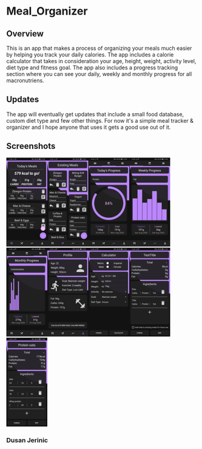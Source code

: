 # Meal_Organizer

## Overview
This is an app that makes a process of organizing your meals much easier by helping you track your daily calories.
The app includes a calorie calculator that takes in consideration your age, height, weight, activity level, diet type and fitness goal.
The app also includes a progress tracking section where you can see your daily, weekly and monthly progress for all macronutriens.

## Updates
The app will eventually get updates that include a small food database, custom diet type and few other things.
For now it's a simple meal tracker & organizer and I hope anyone that uses it gets a good use out of it.

## Screenshots
<img src="meal_planner_1.jpg" width="108" height="234"><img src="meal_planner_2.jpg" width="108" height="234"><img src="meal_planner_3.jpg" width="108" height="234"><img src="meal_planner_4.jpg" width="108" height="234"><img src="meal_planner_5.jpg" width="108" height="234"><img src="meal_planner_6.jpg" width="108" height="234"><img src="meal_planner_7.jpg" width="108" height="234"><img src="meal_planner_8.jpg" width="108" height="234"><img src="meal_planner_9.jpg" width="108" height="234">

### Dusan Jerinic
